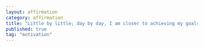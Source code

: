 ```yaml
---
layout: affirmation  
category: affirmation  
title: "Little by little; day by day, I am closer to achieving my goals."  
published: true
tag: "motivation"
---
```

